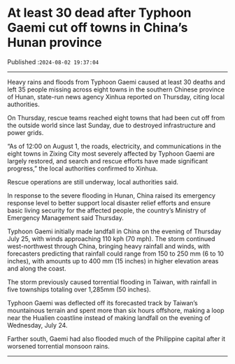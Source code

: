 # At least 30 dead after Typhoon Gaemi cut off towns in China’s Hunan province

Published :`2024-08-02 19:37:04`

---

Heavy rains and floods from Typhoon Gaemi caused at least 30 deaths and left 35 people missing across eight towns in the southern Chinese province of Hunan, state-run news agency Xinhua reported on Thursday, citing local authorities.

On Thursday, rescue teams reached eight towns that had been cut off from the outside world since last Sunday, due to destroyed infrastructure and power grids.

“As of 12:00 on August 1, the roads, electricity, and communications in the eight towns in Zixing City most severely affected by Typhoon Gaemi are largely restored, and search and rescue efforts have made significant progress,” the local authorities confirmed to Xinhua.

Rescue operations are still underway, local authorities said.

In response to the severe flooding in Hunan, China raised its emergency response level to better support local disaster relief efforts and ensure basic living security for the affected people, the country’s Ministry of Emergency Management said Thursday.

Typhoon Gaemi initially made landfall in China on the evening of Thursday July 25, with winds approaching 110 kph (70 mph). The storm continued west-northwest through China, bringing heavy rainfall and winds, with forecasters predicting that rainfall could range from 150 to 250 mm (6 to 10 inches), with amounts up to 400 mm (15 inches) in higher elevation areas and along the coast.

The storm previously caused torrential flooding in Taiwan, with rainfall in five townships totaling over 1,285mm (50 inches).

Typhoon Gaemi was deflected off its forecasted track by Taiwan’s mountainous terrain and spent more than six hours offshore, making a loop near the Hualien coastline instead of making landfall on the evening of Wednesday, July 24.

Farther south, Gaemi had also flooded much of the Philippine capital after it worsened torrential monsoon rains.

---

